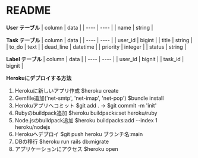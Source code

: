 # README
**User テーブル**
| column | data |
| ---- | ---- |
| name | string |

**Task テーブル**
| column | data |
| ---- | ---- |
| user_id | bigint |
| title | string |
| to_do | text |
| dead_line | datetime |
| priority | integer |
| status | string |

**Label テーブル**
| column | data |
| ---- | ---- |
| user_id | bignit |
| task_id | bignit |

**Herokuにデプロイする方法**
1. Herokuに新しいアプリ作成 $heroku create
2. Gemfile追加('net-smtp', 'net-imap', 'net-pop') $bundle install
3. Herokuアプリへコミット $git add . → $git commit -m 'init'
4. Rubyのbuildpack追加 $heroku buildpacks:set heroku/ruby
5. Node.jsのbuildpack追加 $heroku buildpacks:add --index 1 heroku/nodejs
6. Herokuへデプロイ $git push heroku ブランチ名:main
7. DBの移行 $heroku run rails db:migrate
8. アプリケーションにアクセス $heroku open